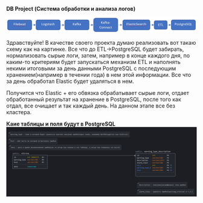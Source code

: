 **DB Project (Система обработки и анализа логов)**

![](/scheme.JPG)

Здравствуйте!
В качестве своего проекта думаю реализовать вот такаю схему как на картинке.
Все что до ETL->PostgreSQL будет забирать, нормализовать сырые логи, затем, например в конце каждого дня, по каким-то критериям будет запускаться механизм ETL и наполнять некими итоговыми за день данными PostgreSQL с последующим хранением(например в течении года) в нем этой информации. Все что за день обработал Elastic будет удаляться в нем.

Получится что Elastic + его обвязка обрабатывает сырые логи, отдает обработанный результат на хранение в PostgreSQL, после того как отдал, все очищает и так каждый день.
На данном этапе все без кластера.

**Каие таблицы и поля будут в PostgreSQL**
![](/tables.JPG)
